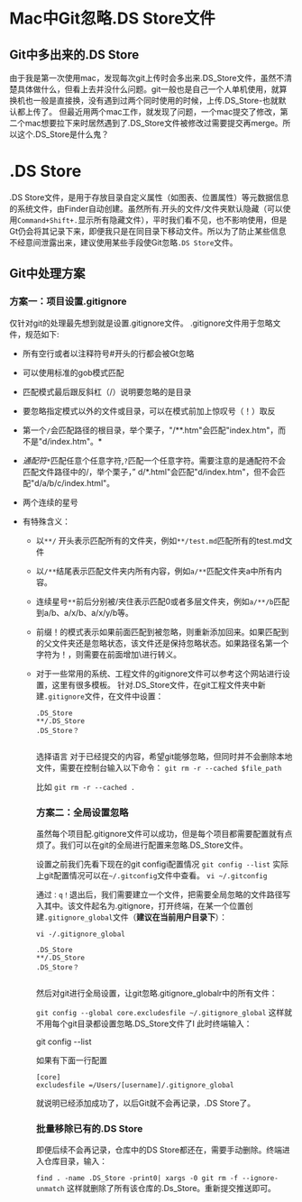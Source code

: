 # Mac中Git忽略.DS Store文件
## Git中多出来的.DS Store
由于我是第一次使用mac，发现每次git上传时会多出来.DS_Store文件，虽然不清楚具体做什么，但看上去并没什么问题。git一般也是自己一个人单机使用，就算换机也一般是直接换，没有遇到过两个同时使用的时候，上传.DS_Store-也就默认都上传了。
但最近用两个mac工作，就发现了问题，一个mac提交了修改，第二个mac想要拉下来时居然遇到了.DS_Store文件被修改过需要提交再merge。所以这个.DS_Store是什么鬼？
# .DS Store	

.DS Store文件，是用于存放目录自定义属性（如图表、位置属性）等元数据信息的系统文件，由Finder自动创建。虽然所有.开头的文件/文件夹默认隐藏（可以使用`Command+Shift+.`显示所有隐藏文件），平时我们看不见，也不影响使用，但是Gt仍会将其记录下来，即便我只是在同目录下移动文件。所以为了防止某些信息不经意间泄露出来，建议使用某些手段使Git忽略`.DS Store`文件。

## Git中处理方案

### 方案一：项目设置.gitignore

仅针对git的处理最先想到就是设置.gitignore文件。
.gitignore文件用于忽略文件，规范如下:

- 所有空行或者以注释符号#开头的行都会被Gt忽略

- 可以使用标准的gob模式匹配

- 匹配模式最后跟反斜杠（/）说明要忽略的是目录

- 要忽略指定模式以外的文件或目录，可以在模式前加上惊叹号（！）取反

- 第一个`/`会匹配路径的根目录，举个栗子，"/**.htm"会匹配"index.htm"，而不是"d/index.htm"。*

- *通配符*`*`匹配任意个任意字符,`?`匹配一个任意字符。需要注意的是通配符不会匹配文件路径中的/，举个栗子，” d/*.html"会匹配"d/index.htm"，但不会匹配"d/a/b/c/index.html"。

- 两个连续的星号

- 有特殊含义：

  - 以`**/` 开头表示匹配所有的文件夹，例如`**/test.md`匹配所有的test.md文件

  - 以`/**`结尾表示匹配文件夹内所有内容，例如`a/**`匹配文件夹a中所有内容。

  - 连续星号`**`前后分别被/夹住表示匹配0或者多层文件夹，例如`a/**/b`匹配到a/b、a/x/b、a/x/y/b等。

  - 前缀！的模式表示如果前面匹配到被忽略，则重新添加回来。如果匹配到的父文件夹还是忽略状态，该文件还是保持忽略状态。如果路径名第一个字符为！，则需要在前面增加\进行转义。

  - 对于一些常用的系统、工程文件的gitignore文件可以参考这个网站进行设置，这里有很多模板。
    针对.DS_Store文件，在git工程文件夹中新建`.gitignore`文件，在文件中设置：

    ```
    .DS_Store 
    **/.DS_Store
    .DS_Store？
      
    ```

    选择语言
    对于已经提交的内容，希望git能够忽略，但同时并不会删除本地文件，需要在控制台输入以下命令：
    `git rm -r --cached $file_path`

    比如 `git rm -r --cached .`

    

    ### 方案二：全局设置忽略
    虽然每个项目配.gitignore文件可以成功，但是每个项目都需要配置就有点烦了。我们可以在git的全局进行配置来忽略.DS_Store文件。

    设置之前我们先看下现在的git configi配置情况
    ```git config --list```
    实际上git配置情况可以在`~/.gitconfig`文件中查看。
    ```vi ~/.gitconfig```

    通过`：q！`退出后，我们需要建立一个文件，把需要全局忽略的文件路径写入其中。该文件起名为.gitignore，打开终端，在某一个位置创建`.gitignore_global`文件（**建议在当前用户目录下**）：

    ```
    vi -/.gitignore_global
    
    .DS_Store 
    **/.DS_Store
    .DS_Store？
      
    ```

    然后对git进行全局设置，让git忽略.gitignore_globalr中的所有文件：

    ```git config --global core.excludesfile ~/.gitignore_global```
    这样就不用每个git目录都设置忽略.DS_Store文件了I
    此时终端输入：

    git config --list

    如果有下面一行配置

    ```
    [core]
    excludesfile =/Users/[username]/.gitignore_global
    ```

    就说明已经添加成功了，以后Git就不会再记录，.DS Store了。

    ### 批量移除已有的.DS Store
    即便后续不会再记录，仓库中的DS Store都还在，需要手动删除。终端进入仓库目录，输入：

    ```find . -name .DS_Store -print0| xargs -0 git rm -f --ignore-unmatch```
    这样就删除了所有该仓库的.Ds_Store。重新提交推送即可。

    

    

    




